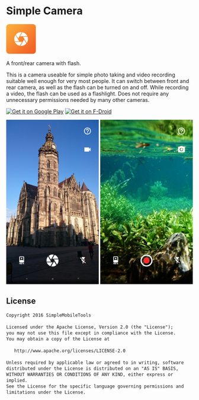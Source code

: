 # Simple Camera
<img alt="Logo" src="app/src/main/res/mipmap-xxxhdpi/launcher.png" width="80">

A front/rear camera with flash.

This is a camera useable for simple photo taking and video recording suitable well enough for very most people. It can switch between front and rear camera, as well as the flash can be turned on and off. While recording a video, the flash can be used as a flashlight. Does not require any unnecessary permissions needed by many other cameras.

<a href='https://play.google.com/store/apps/details?id=com.simplemobiletools.camera'><img alt='Get it on Google Play' src='https://play.google.com/intl/en_us/badges/images/generic/en_badge_web_generic.png' height=60/></a>
<a href="https://f-droid.org/app/com.simplemobiletools.camera"><img src="https://f-droid.org/badge/get-it-on.png" alt="Get it on F-Droid" height="60"></a>

<img alt="App image" src="screenshots/app.jpg" width="250">
<img alt="App image" src="screenshots/app_2.jpg" width="250">

License
-------
    Copyright 2016 SimpleMobileTools
    
    Licensed under the Apache License, Version 2.0 (the "License");
    you may not use this file except in compliance with the License.
    You may obtain a copy of the License at
    
       http://www.apache.org/licenses/LICENSE-2.0
    
    Unless required by applicable law or agreed to in writing, software
    distributed under the License is distributed on an "AS IS" BASIS,
    WITHOUT WARRANTIES OR CONDITIONS OF ANY KIND, either express or implied.
    See the License for the specific language governing permissions and
    limitations under the License.
